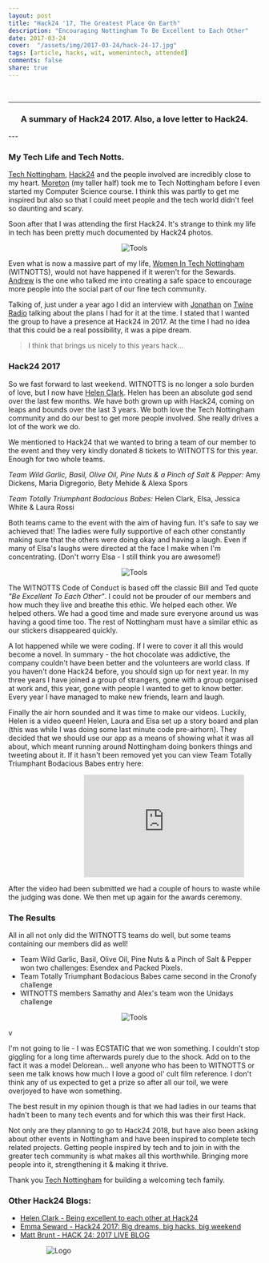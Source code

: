 ```yaml
---
layout: post
title: "Hack24 '17, The Greatest Place On Earth"
description: "Encouraging Nottingham To Be Excellent to Each Other"
date: 2017-03-24
cover:  "/assets/img/2017-03-24/hack-24-17.jpg"
tags: [article, hacks, wit, womenintech, attended]
comments: false
share: true
---
```



<br/>

----
<center>
<h3>A summary of Hack24 2017. Also, a love letter to Hack24.</h3>
</center>
--- 
<br/>

### My Tech Life and Tech Notts.

[Tech Nottingham](http://www.technottingham.com/), [Hack24](http://www.hack24.co.uk) and the people involved are incredibly close to my heart. [Moreton](https://twitter.com/allmobro) (my taller half) took me to Tech Nottingham before I even
 started my Computer Science course. I think this was partly to get me inspired but also so that I could meet people and the tech world didn't feel so daunting and scary. 

 Soon after that I was attending the first Hack24. It's strange to think my life in tech has been pretty much documented by Hack24 photos. 

<div style="text-align:center; width:80%; margin-left: 10%;" markdown="1">
<img src="{{site.baseurl}}/assets/img/2017-03-24/3years.png" alt="Tools">
</div>

Even what is now a massive part of my life, [Women In Tech Nottingham](www.womenintechnotts.co.uk) (WITNOTTS), would not have happened if it weren't for the Sewards. [Andrew](https://twitter.com/MrAndrew) is the one who talked me into creating a safe space to encourage more people into the social part of our fine tech community.

Talking of, just under a year ago I did an interview with [Jonathan](https://twitter.com/jbjon) on [Twine Radio](http://twineradio.co.uk/) talking about the plans I had for it at the time. I stated that I wanted the group to have a presence at Hack24 in 2017. At the time I had no idea that this could be a real possibility, it was a pipe dream.

> I think that brings us nicely to this years hack...

### Hack24 2017

So we fast forward to last weekend. WITNOTTS is no longer a solo burden of love, but I now have [Helen Clark](https://twitter.com/LittleHelli). Helen has been an absolute god send over the last few months. We have both grown up with Hack24, coming on leaps and bounds over the last 3 years. We both love the Tech Nottingham community and do our best to get more people involved. She really drives a lot of the work we do.

We mentioned to Hack24 that we wanted to bring a team of our member to the event and they very  kindly donated 8 tickets to WITNOTTS for this year. 
Enough for two whole teams.

*Team Wild Garlic, Basil, Olive Oil, Pine Nuts & a Pinch of Salt & Pepper:* Amy Dickens, Maria Digregorio, Bety Mehide & Alexa Spors

*Team Totally Triumphant Bodacious Babes:* Helen Clark, Elsa, Jessica White & Laura Rossi

Both teams came to the event with the aim of having fun. It's safe to say we achieved that! The ladies were fully supportive of each other constantly making sure that the others were doing okay and having a laugh. Even if many of Elsa's laughs were directed at the face I make when I'm concentrating. (Don't worry Elsa - I still think you are awesome!)

<div style="text-align:center; width:80%; margin-left: 10%;" markdown="1">
<img src="{{site.baseurl}}/assets/img/2017-03-24/beteo.jpg" alt="Tools">
</div>

The WITNOTTS Code of Conduct is based off the classic Bill and Ted quote _"Be Excellent To Each Other"_. I could not be prouder of our members and 
how much they live and breathe this ethic. We helped each other. We helped others. We had a good time and made sure everyone around us was having 
a good time too. The rest of Nottingham must have a similar ethic as our stickers disappeared quickly.

A lot happened while we were coding. If I were to cover it all this would become a novel. In summary - the hot chocolate was addictive, the company couldn't have been better and the volunteers are world class. If you haven't done Hack24 before, you should sign up for next year. In my three years I have joined a group of strangers, gone with a group organised at work and, this year, gone with people I wanted to get to know better. Every year I have managed to make new friends,
learn and laugh.

Finally the air horn sounded and it was time to make our videos. Luckily, Helen is a video queen! Helen, Laura and Elsa set up a story board and plan (this was while I was doing some last minute code pre-airhorn). They decided that we should use our app as a means of showing what it was all about, which meant running around Nottingham doing bonkers things and tweeting about it. If it hasn't been removed yet you can view Team Totally Triumphant Bodacious Babes entry here:

<div style="align:center; width:80%; margin-left: 30%;" markdown="1">
<iframe width="320" height="205" src="https://www.youtube.com/embed/cTkEdTHDec8" frameborder="0" allowfullscreen></iframe>
</div>

After the video had been submitted we had a couple of hours to waste while the judging was done. We then met up again for the awards ceremony.

### The Results 

All in all not only did the WITNOTTS teams do well, but some teams containing our members did as well! 

- Team Wild Garlic, Basil, Olive Oil, Pine Nuts & a Pinch of Salt & Pepper won two challenges: Esendex and Packed Pixels.
- Team Totally Triumphant Bodacious Babes came second in the Cronofy challenge
- WITNOTTS members Samathy and Alex's team won the Unidays challenge

<div style="text-align:center; width:80%; margin-left: 10%;" markdown="1">
<img src="{{site.baseurl}}/assets/img/2017-03-24/prizes.png" alt="Tools">
</div>

v

I'm not going to lie - I was ECSTATIC that we won something. I couldn't stop giggling for a long time afterwards purely due to the shock. Add on to the fact it was a model Delorean... well anyone who has been to WITNOTTS or seen me talk knows how much I love a good ol' cult film reference. I don't think any of us expected to get a prize so after all our toil, we were overjoyed to have won something.

The best result in my opinion though is that we had ladies in our teams that hadn't been to many tech events and for which this was their first Hack.

Not only are they planning to go to Hack24 2018, but have also been asking about other events in Nottingham and have been inspired to complete tech 
related projects. Getting people inspired by tech and to join in with the greater tech community is what makes all this worthwhile. Bringing more people into it, strengthening it & making it thrive. 

Thank you [Tech Nottingham](http://www.technottingham.com/) for building a welcoming tech family.

### Other Hack24 Blogs:

- [Helen Clark - Being excellent to each other at Hack24](https://medium.com/@LittleHelli/being-excellent-to-each-other-at-hack-24-bf3a1a188880#.ez70or21a)
- [Emma Seward - Hack24 2017: Big dreams, big hacks, big weekend](http://www.hack24.co.uk/blog/2017/3/23/hack24-2017-big-dreams-big-hacks-big-weekend?utm_content=buffer9780a&utm_medium=social&utm_source=twitter.com&utm_campaign=buffer)
- [Matt Brunt - HACK 24: 2017 LIVE BLOG](https://mfyu.co.uk/post/hack-24-2017-live-blog)


<div style="text-align:center; width:20%; margin-left: 10%;" markdown="1">
<img src="{{site.baseurl}}/assets/img/logo.png" alt="Logo">
</div>